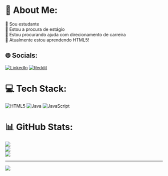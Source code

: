 # 💫 About Me:
🔭 Sou estudante<br>👯 Estou a procura de estágio<br>🤝 Estou procurando ajuda com direcionamento de carreira<br>🌱 Atualmente estou aprendendo HTML5!


## 🌐 Socials:
[![LinkedIn](https://img.shields.io/badge/LinkedIn-%230077B5.svg?logo=linkedin&logoColor=white)](www.linkedin.com/in/gabriel-palavra-86164a22b) [![Reddit](https://img.shields.io/badge/Reddit-%23FF4500.svg?logo=Reddit&logoColor=white)](https://www.reddit.com/user/gabyw_0/) 

# 💻 Tech Stack:
![HTML5](https://img.shields.io/badge/html5-%23E34F26.svg?style=for-the-badge&logo=html5&logoColor=white) ![Java](https://img.shields.io/badge/java-%23ED8B00.svg?style=for-the-badge&logo=openjdk&logoColor=white) ![JavaScript](https://img.shields.io/badge/javascript-%23323330.svg?style=for-the-badge&logo=javascript&logoColor=%23F7DF1E) 
# 📊 GitHub Stats:
![](https://github-readme-stats.vercel.app/api?username=Gabriel-byte97&theme=dark&hide_border=false&include_all_commits=false&count_private=false)<br/>
![](https://github-readme-streak-stats.herokuapp.com/?user=Gabriel-byte97&theme=dark&hide_border=false)<br/>
![](https://github-readme-stats.vercel.app/api/top-langs/?username=Gabriel-byte97&theme=dark&hide_border=false&include_all_commits=false&count_private=false&layout=compact)

---
[![](https://visitcount.itsvg.in/api?id=Gabriel-byte97&icon=0&color=0)](https://visitcount.itsvg.in)

<!-- Proudly created with GPRM ( https://gprm.itsvg.in ) -->
